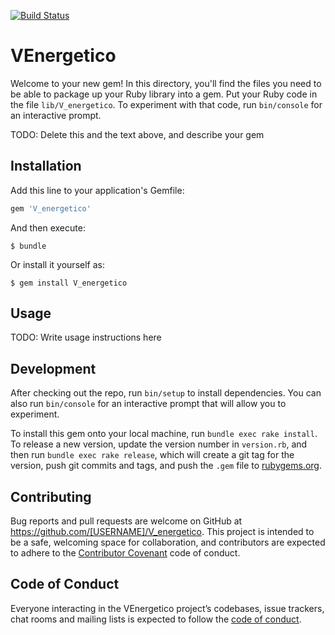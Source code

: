 [![Build Status](https://travis-ci.com/alu0100885453/nutrientes.svg?token=zu4nqodmW4CVq7Q3z9yE&branch=master)](https://travis-ci.com/alu0100885453/nutrientes)
# VEnergetico

Welcome to your new gem! In this directory, you'll find the files you need to be able to package up your Ruby library into a gem. Put your Ruby code in the file `lib/V_energetico`. To experiment with that code, run `bin/console` for an interactive prompt.

TODO: Delete this and the text above, and describe your gem

## Installation

Add this line to your application's Gemfile:

```ruby
gem 'V_energetico'
```

And then execute:

    $ bundle

Or install it yourself as:

    $ gem install V_energetico

## Usage

TODO: Write usage instructions here

## Development

After checking out the repo, run `bin/setup` to install dependencies. You can also run `bin/console` for an interactive prompt that will allow you to experiment.

To install this gem onto your local machine, run `bundle exec rake install`. To release a new version, update the version number in `version.rb`, and then run `bundle exec rake release`, which will create a git tag for the version, push git commits and tags, and push the `.gem` file to [rubygems.org](https://rubygems.org).

## Contributing

Bug reports and pull requests are welcome on GitHub at https://github.com/[USERNAME]/V_energetico. This project is intended to be a safe, welcoming space for collaboration, and contributors are expected to adhere to the [Contributor Covenant](http://contributor-covenant.org) code of conduct.

## Code of Conduct

Everyone interacting in the VEnergetico project’s codebases, issue trackers, chat rooms and mailing lists is expected to follow the [code of conduct](https://github.com/[USERNAME]/V_energetico/blob/master/CODE_OF_CONDUCT.md).
